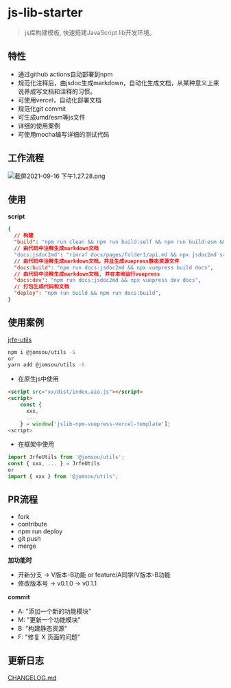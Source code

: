 # js-lib-starter
> js库构建模板, 快速搭建JavaScript lib开发环境。

## 特性

- 通过github actions自动部署到npm
- 规范化注释后，由jsdoc生成markdown，自动化生成文档，从某种意义上来说养成写文档和注释的习惯。
- 可使用vercel，自动化部署文档
- 规范化git commit
- 可生成umd/esm等js文件
- 详细的使用案例
- 可使用mocha编写详细的测试代码


## 工作流程

![截屏2021-09-16 下午1.27.28.png](https://i.loli.net/2021/09/16/lPBFa4pIDyitCAN.png)

## 使用

**script**
```json
{
  // 构建
  "build": "npm run clean && npm run build:self && npm run build:esm && npm run build:aio && npm run build:aio.min"
  // 由代码中注释生成markdown文档
  "docs:jsdoc2md": "rimraf docs/pages/folder1/api.md && npx jsdoc2md src/* >> docs/pages/folder1/api.md", 
  // 由代码中注释生成markdown文档，并且生成vuepress静态资源文件
  "docs:build": "npm run docs:jsdoc2md && npx vuepress build docs",
  // 由代码中注释生成markdown文档, 并在本地运行vuepress 
  "docs:dev": "npm run docs:jsdoc2md && npx vuepress dev docs", 
  // 打包生成代码和文档
  "deploy": "npm run build && npm run docs:build", 
}
```
## 使用案例
[jrfe-utils](https://github.com/Zenquan/jrfe-utils)

```bash
npm i @jomsou/utils -S
or
yarn add @jomsou/utils -S
```

- 在原生js中使用

```html
<script src="xx/dist/index.aio.js"></script>
<script>
    const { 
      xxx,
      ...
    } = window['jslib-npm-vuepress-vercel-template'];
<script>
```

- 在框架中使用

```js
import JrfeUtils from '@jomsou/utils';
const { xxx, ... } = JrfeUtils
or 
import { xxx } from '@jomsou/utils';
```

## PR流程

- fork
- contribute
- npm run deploy
- git push
- merge

**加功能时**
- 开新分支 -> V版本-B功能 or feature/A同学/V版本-B功能
- 修改版本号 -> v0.1.0 -> v0.1.1

**commit**
- A: "添加一个新的功能模块"
- M: "更新一个功能模块"
- B: "构建静态资源"
- F: "修复 X 页面的问题"

## 更新日志
[CHANGELOG.md](./docs/pages/folder1/CHANGELOG.md)
